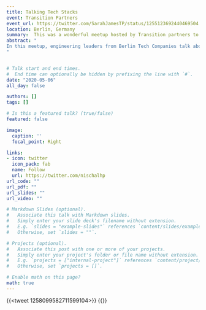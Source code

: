 ```yaml
---
title: Talking Tech Stacks
event: Transition Partners
event_url: https://twitter.com/SarahJamesTP/status/1255123692440469504 
location: Berlin, Germany
summary:  This was a wonderful meetup hosted by Transition partners to bring Raz Shuty, Thomas Bradfor, Ilyz Kozlov and Nischal together to talk on tech stacks, how to go about building teams and grow the culture in their respective organisations. This talk was moderated by Italo Vietro, CTO at Lykon.
abstract: "
In this meetup, engineering leaders from Berlin Tech Companies talk about the tech stacks they are using to develop their products and answer questions from the audience in a beautiful moderated discussion by Italo. 
"


# Talk start and end times.
#  End time can optionally be hidden by prefixing the line with `#`.
date: "2020-05-06"
all_day: false

authors: []
tags: []

# Is this a featured talk? (true/false)
featured: false

image:
  caption: ''
  focal_point: Right

links:
- icon: twitter
  icon_pack: fab
  name: Follow
  url: https://twitter.com/nischalhp
url_code: ""
url_pdf: ""
url_slides: ""
url_video: ""

# Markdown Slides (optional).
#   Associate this talk with Markdown slides.
#   Simply enter your slide deck's filename without extension.
#   E.g. `slides = "example-slides"` references `content/slides/example-slides.md`.
#   Otherwise, set `slides = ""`.

# Projects (optional).
#   Associate this post with one or more of your projects.
#   Simply enter your project's folder or file name without extension.
#   E.g. `projects = ["internal-project"]` references `content/project/deep-learning/index.md`.
#   Otherwise, set `projects = []`.

# Enable math on this page?
math: true
---
```

{{<tweet 1258099582711599104>}}
{{<youtube src="https://www.youtube.com/watch?v=bhTt0KQ_zuE">}}